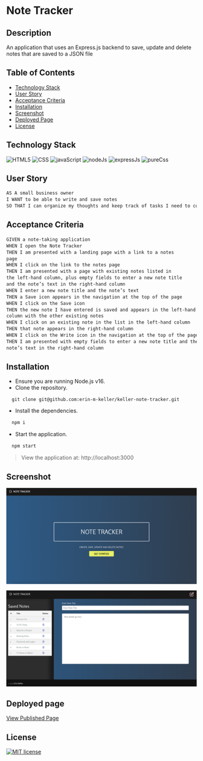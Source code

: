 # Note Tracker

## Description

An application that uses an Express.js backend to save, update and delete notes that are saved to a JSON file

  ## Table of Contents
  * [Technology Stack](#technology-stack)
  * [User Story](#user-story)
  * [Acceptance Criteria](#acceptance-criteria)
  * [Installation](#installation)
  * [Screenshot](#screenshot)
  * [Deployed Page](#deployed-page)
  * [License](#license)

## Technology Stack

![HTML5](https://img.shields.io/badge/-HTML5-61DAFB?color=red&style=flat)
![CSS](https://img.shields.io/badge/-CSS-61DAFB?color=orange&style=flat)
![javaScript](https://img.shields.io/badge/-JavaScript-61DAFB?color=yellow&style=flat)
![nodeJs](https://img.shields.io/badge/-Node.js-61DAFB?color=green&style=flat)
![expressJs](https://img.shields.io/badge/-Express.js-61DAFB?color=blue&style=flat)
![pureCss](https://img.shields.io/badge/-Pure.css-61DAFB?color=purple&style=flat)

## User Story

```md
AS A small business owner
I WANT to be able to write and save notes
SO THAT I can organize my thoughts and keep track of tasks I need to complete
```

## Acceptance Criteria

```md
GIVEN a note-taking application
WHEN I open the Note Tracker
THEN I am presented with a landing page with a link to a notes  
page
WHEN I click on the link to the notes page
THEN I am presented with a page with existing notes listed in  
the left-hand column, plus empty fields to enter a new note title  
and the note’s text in the right-hand column
WHEN I enter a new note title and the note’s text
THEN a Save icon appears in the navigation at the top of the page
WHEN I click on the Save icon
THEN the new note I have entered is saved and appears in the left-hand  
column with the other existing notes
WHEN I click on an existing note in the list in the left-hand column
THEN that note appears in the right-hand column
WHEN I click on the Write icon in the navigation at the top of the page
THEN I am presented with empty fields to enter a new note title and the  
note’s text in the right-hand column
```

## Installation

  * Ensure you are running Node.js v16.  
  * Clone the repository.
  ```
    git clone git@github.com:erin-m-keller/keller-note-tracker.git
  ```
  * Install the dependencies.
  ```bash
    npm i
  ```
  * Start the application.
  ```md
    npm start
  ```
  > View the application at: http://localhost:3000

## Screenshot

![NoteTakerScreenshot](./public/images/finished-product.png)

![NoteTakerScreenshot2](./public/images/finished-product2.png)

## Deployed page

[View Published Page](https://keller-note-taker.herokuapp.com/)

## License

  [![MIT license](https://img.shields.io/badge/License-MIT-purple.svg)](https://lbesson.mit-license.org/)